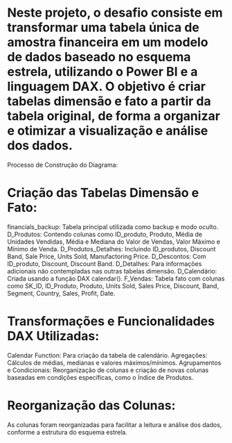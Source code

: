 # Neste projeto, o desafio consiste em transformar uma tabela única de amostra financeira em um modelo de dados baseado no esquema estrela, utilizando o Power BI e a linguagem DAX. O objetivo é criar tabelas dimensão e fato a partir da tabela original, de forma a organizar e otimizar a visualização e análise dos dados.

Processo de Construção do Diagrama:

# Criação das Tabelas Dimensão e Fato:

financials_backup: Tabela principal utilizada como backup e modo oculto.
D_Produtos: Contendo colunas como ID_produto, Produto, Média de Unidades Vendidas, Média e Mediana do Valor de Vendas, Valor Máximo e Mínimo de Venda.
D_Produtos_Detalhes: Incluindo ID_produtos, Discount Band, Sale Price, Units Sold, Manufactoring Price.
D_Descontos: Com ID_produto, Discount, Discount Band.
D_Detalhes: Para informações adicionais não contempladas nas outras tabelas dimensão.
D_Calendário: Criada usando a função DAX calendar().
F_Vendas: Tabela fato com colunas como SK_ID, ID_Produto, Produto, Units Sold, Sales Price, Discount, Band, Segment, Country, Sales, Profit, Date.

# Transformações e Funcionalidades DAX Utilizadas:

Calendar Function: Para criação da tabela de calendário.
Agregações: Cálculos de médias, medianas e valores máximos/mínimos.
Agrupamentos e Condicionais: Reorganização de colunas e criação de novas colunas baseadas em condições específicas, como o Índice de Produtos.

# Reorganização das Colunas:

As colunas foram reorganizadas para facilitar a leitura e análise dos dados, conforme a estrutura do esquema estrela.
